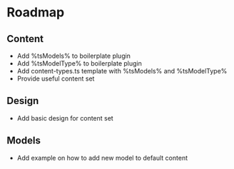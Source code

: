 # Roadmap

## Content

- Add %tsModels% to boilerplate plugin
- Add %tsModelType% to boilerplate plugin
- Add content-types.ts template with %tsModels% and %tsModelType%
- Provide useful content set

## Design

- Add basic design for content set

## Models

- Add example on how to add new model to default content

